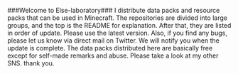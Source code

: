 ###Welcome to Else-laboratory###
I distribute data packs and resource packs that can be used in Minecraft.
The repositories are divided into large groups, and the top is the README for explanation. After that, they are listed in order of update.
Please use the latest version. Also, if you find any bugs, please let us know via direct mail on Twitter.
We will notify you when the update is complete.
The data packs distributed here are basically free except for self-made remarks and abuse.
Please take a look at my other SNS.
thank you.
